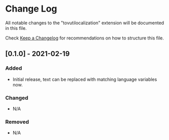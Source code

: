 # Change Log

All notable changes to the "tovutilocalization" extension will be documented in this file.

Check [Keep a Changelog](http://keepachangelog.com/) for recommendations on how to structure this file.

## [0.1.0] - 2021-02-19
### Added

- Initial release, text can be replaced with matching language variables now.

### Changed

- N/A

### Removed

- N/A

<!-- ## [next release] - [date]
### Added

- Use this template for future changelog entries

### Changed

- N/A

### Removed

- N/A -->
